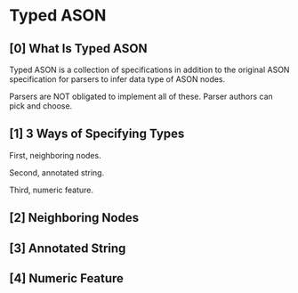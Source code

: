 
# Typed ASON

## [0] What Is Typed ASON

Typed ASON is a collection of
specifications in addition to
the original ASON specification
for parsers to infer data type
of ASON nodes.

Parsers are NOT obligated to
implement all of these. Parser
authors can pick and choose.

## [1] 3 Ways of Specifying Types

First, neighboring nodes.

Second, annotated string.

Third, numeric feature.

## [2] Neighboring Nodes

## [3] Annotated String

## [4] Numeric Feature



